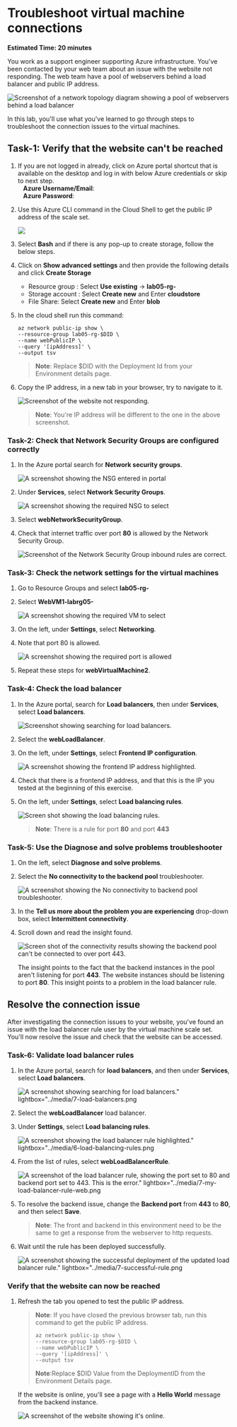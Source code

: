 # Troubleshoot virtual machine connections

**Estimated Time: 20 minutes**

You work as a support engineer supporting Azure infrastructure. You've been contacted by your web team about an issue with the website not responding. The web team have a pool of webservers behind a load balancer and public IP address.

![Screenshot of a network topology diagram showing a pool of webservers behind a load balancer](../media/Az-720-5-0topology.png)

In this lab, you'll use what you've learned to go through steps to troubleshoot the connection issues to the virtual machines.

## Task-1: Verify that the website can't be reached

1. If you are not logged in already, click on Azure portal shortcut that is available on the desktop and log in with below Azure credentials or skip to next step.\
   **Azure Username/Email**: <inject key="AzureAdUserEmail"></inject>\
   **Azure Password**: <inject key="AzureAdUserPassword"></inject>

1. Use this Azure CLI command in the Cloud Shell to get the public IP address of the scale set.

    ![](../media/Az-720-1bash.png)

1. Select **Bash** and if there is any pop-up to create storage, follow the below steps.

1. Click on **Show advanced settings** and then provide the following details and click **Create Storage**

   * Resource group : Select **Use existing** -> **lab05-rg-<inject key="DeploymentID" enableCopy="false"/>**
   * Storage account : Select **Create new** and Enter **cloudstore<inject key="DeploymentID" enableCopy="false"/>**
   * File Share: Select **Create new** and Enter **blob**


1. In the cloud shell run this command:

    ```
    az network public-ip show \
    --resource-group lab05-rg-$DID \
    --name webPublicIP \
    --query '[ipAddress]' \
    --output tsv
    ```
    >**Note**: Replace $DID with the Deployment Id from your Environment details page.

1. Copy the IP address, in a new tab in your browser, try to navigate to it.


    ![Screenshot of the website not responding.](../media/Az-720-5-2ip.png)

    >**Note**: You're IP address will be different to the one in the above screenshot.

### Task-2: Check that Network Security Groups are configured correctly

1. In the Azure portal search for **Network security groups**.

   ![A screenshot showing the NSG entered in portal](../media/Az-720-5-3.png)

1. Under **Services**, select **Network Security Groups**.

    ![A screenshot showing the required NSG to select](../media/Az-720-5-4.png)

1. Select **webNetworkSecurityGroup**.

1. Check that internet traffic over port **80** is allowed by the Network Security Group.

    ![Screenshot of the Network Security Group inbound rules are correct.](../media/Az-720-5-5.png)

### Task-3: Check the network settings for the virtual machines

1. Go to Resource Groups and select **lab05-rg-<inject key="DeploymentID" enableCopy="false"/>**

1. Select **WebVM1-labrg05-<inject key="DeploymentID" enableCopy="false"/>**

   ![A screenshot showing the required VM to select](../media/Az-720-5-6.png)

1. On the left, under **Settings**, select **Networking**.

1. Note that port 80 is allowed.

   ![A screenshot showing the required port is allowed](../media/Az-720-5-7n1.png)

1. Repeat these steps for **webVirtualMachine2**.

### Task-4: Check the load balancer

1. In the Azure portal, search for **Load balancers**, then under **Services**, select **Load balancers**.

    ![Screenshot showing searching for load balancers.](../media/Az-720-5-7n.png)

1. Select the **webLoadBalancer**.

1. On the left, under **Settings**, select **Frontend IP configuration**.

   ![A screenshot showing  the frontend IP address highlighted.](../media/Az-720-5-8.png)

1. Check that there is a frontend IP address, and that this is the IP you tested at the beginning of this exercise.

1. On the left, under **Settings**, select **Load balancing rules**.

   ![Screen shot showing the load balancing rules.](../media/Az-720-5-9.png)

   >**Note**:
   > There is a rule for port **80** and port **443**

### Task-5: Use the Diagnose and solve problems troubleshooter

1. On the left, select **Diagnose and solve problems**.

1. Select the **No connectivity to the backend pool** troubleshooter.

   ![A screenshot showing the No connectivity to backend pool troubleshooter.](../media/Az-720-5-10.png)

1. In the **Tell us more about the problem you are experiencing** drop-down box, select **Intermittent connectivity**.

1. Scroll down and read the insight found.

    ![Screen shot of the connectivity results showing the backend pool can't be connected to over port 443.](../media/Az-720-5-11.png)

    The insight points to the fact that the backend instances in the pool aren't listening for port **443**. The website instances should be listening to port **80**. This insight points to a problem in the load balancer rule.

## Resolve the connection issue

After investigating the connection issues to your website, you've found an issue with the load balancer rule user by the virtual machine scale set. You'll now resolve the issue and check that the website can be accessed.

### Task-6: Validate load balancer rules

1. In the Azure portal, search for **load balancers**, and then under **Services**, select **Load balancers**.

   ![A screenshot showing searching for load balancers." lightbox="../media/7-load-balancers.png](../media/Az-720-5-7n.png)

1. Select the **webLoadBalancer** load balancer.

1. Under **Settings**, select **Load balancing rules**.

   ![A screenshot showing the load balancer rule highlighted." lightbox="../media/6-load-balancing-rules.png](../media/Az-720-5-12.png)

1. From the list of rules, select **webLoadBalancerRule**.

   ![A screenshot of the load balancer rule, showing the port set to 80 and backend port set to 443. This is the error." lightbox="../media/7-my-load-balancer-rule-web.png](../media/Az-720-5-13.png)

1. To resolve the backend issue, change the **Backend port** from **443** to **80**, and then select **Save**.

    >**Note**:
    > The front and backend in this environment need to be the same to get a response from the webserver to http requests.

1. Wait until the rule has been deployed successfully.

    ![A screenshot showing the successful deployment of the updated load balancer rule." lightbox="../media/7-successful-rule.png](../media/Az-720-5-14.png)

### Verify that the website can now be reached

1. Refresh the tab you opened to test the public IP address.

    >**Note**:
    > If you have closed the previous browser tab, run this command to get the public IP address.
    >
    > ```
    > az network public-ip show \
    > --resource-group lab05-rg-$DID \
    > --name webPublicIP \
    > --query '[ipAddress]' \
    > --output tsv
    > ```
    >**Note**:Replace $DID Value from the DeploymentID from the Environment Details page.

    If the website is online, you'll see a page with a **Hello World** message from the backend instance.

    ![A screenshot of the website showing it's online.](../media/Az-720-5-15.png)


